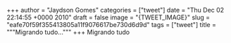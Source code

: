 
+++
author = "Jaydson Gomes"
categories = ["tweet"]
date = "Thu Dec 02 22:14:55 +0000 2010"
draft = false
image = "{TWEET_IMAGE}"
slug = "eafe70f59f355413805a11f9076617be730d6d9d"
tags = ["tweet"]
title = """Migrando tudo..."""
+++
Migrando tudo
